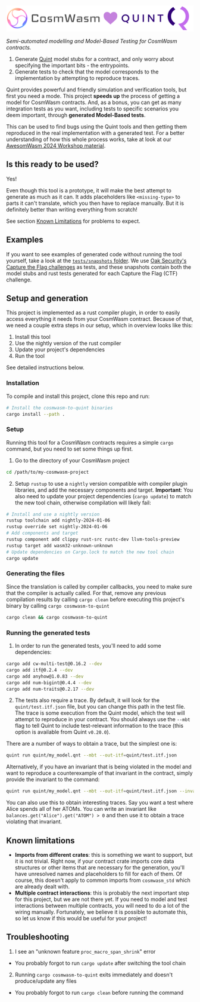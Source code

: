 <p align="center">
  <picture>
    <source media="(prefers-color-scheme: dark)" srcset="./images/cosmwasm-to-quint-light.png">
    <img alt="CoswmWasm to Quint" src="./images/cosmwasm-to-quint-dark.png" width=700>
  </picture>
</p>

*Semi-automated modelling and Model-Based Testing for CosmWasm contracts.*
1. Generate [Quint](https://github.com/informalsystems/quint) model stubs for a
   contract, and only worry about specifying the important bits - the
   entrypoints.
2. Generate tests to check that the model corresponds to the implementation by
   attempting to reproduce traces.

Quint provides powerful and friendly simulation and verification tools, but
first you need a mode. This project **speeds up** the process of getting a model
for CosmWasm contracts. And, as a bonus, you can get as many integration tests
as you want, including tests to specific scenarios you deem important, through
**generated Model-Based tests**.

This can be used to find bugs using the Quint tools and then getting them
reproduced in the real implementation with a generated test. For a better
understanding of how this whole process works, take at look at our [AwesomWasm
2024 Workshop
material](https://github.com/informalsystems/quint_awesomwasm24_workshop).

## Is this ready to be used?

Yes!

Even though this tool is a prototype, it will make the best attempt to
generate as much as it can. It adds placeholders like `<missing-type>` to parts
it can't translate, which you then have to replace manually. But it is
definitely better than writing everything from scratch!

See section [Known Limitations](#known-limitations) for problems to expect.

## Examples

If you want to see examples of generated code without running the tool yourself,
take a look at the [`tests/snapshots`
folder](https://github.com/informalsystems/cosmwasm-to-quint/tree/main/tests/snapshots).
We use [Oak Security's Capture the Flag
challenges](https://github.com/oak-security/cosmwasm-ctf) as tests, and these
snapshots contain both the model stubs and rust tests generated for each Capture
the Flag (CTF) challenge.

## Setup and generation

This project is implemented as a rust compiler plugin, in order to easily access
everything it needs from your CosmWasm contract. Because of that, we need a
couple extra steps in our setup, which in overview looks like this:
1. Install this tool
2. Use the nightly version of the rust compiler 
3. Update your project's dependencies
4. Run the tool

See detailed instructions below.

### Installation

To compile and install this project, clone this repo and run:

```bash
# Install the cosmwasm-to-quint binaries
cargo install --path .
```

### Setup

Running this tool for a CosmWasm contracts requires a simple `cargo` command,
but you need to set some things up first.

1. Go to the directory of your CosmWasm project

``` bash
cd /path/to/my-cosmwasm-project
```

2. Setup `rustup` to use a `nightly` version compatible with compiler plugin
libraries, and add the necessary components and target. **Important**: You also
need to update your project dependencies (`cargo update`) to match the new tool
chain, otherwise compilation will likely fail:

``` bash
# Install and use a nightly version
rustup toolchain add nightly-2024-01-06
rustup override set nightly-2024-01-06
# Add components and target
rustup component add clippy rust-src rustc-dev llvm-tools-preview
rustup target add wasm32-unknown-unknown
# Update dependencies on Cargo.lock to match the new tool chain
cargo update
```


### Generating the files

Since the translation is called by compiler callbacks, you need to make sure
that the compiler is actually called. For that, remove any previous compilation
results by calling `cargo clean` before executing this project's binary by
calling `cargo cosmwasm-to-quint`

``` bash
cargo clean && cargo cosmwasm-to-quint
```

### Running the generated tests

1. In order to run the generated tests, you'll need to add some dependencies:
```bash
cargo add cw-multi-test@0.16.2 --dev
cargo add itf@0.2.4 --dev
cargo add anyhow@1.0.83 --dev
cargo add num-bigint@0.4.4 --dev
cargo add num-traits@0.2.17 --dev
```

2. The tests also require a trace. By default, it will look for the
   `quint/test.itf.json` file, but you can change this path in the test file.
   The trace is some execution from the Quint model, which the test will attempt
   to reproduce in your contract. You should always use the `--mbt` flag to tell
   Quint to include test-relevant information to the trace (this option is
   available from Quint `v0.20.0`).

There are a number of ways to obtain a trace, but the simplest one is:

``` bash
quint run quint/my_model.qnt --mbt --out-itf=quint/test.itf.json
```

Alternatively, if you have an invariant that is being violated in the model and
want to reproduce a counterexample of that invariant in the contract, simply
provide the invariant to the command:

``` bash
quint run quint/my_model.qnt --mbt --out-itf=quint/test.itf.json --invariant=my_invariant
```

You can also use this to obtain interesting traces. Say you want a test where
Alice spends all of her ATOMs. You can write an invariant like
`balances.get("Alice").get("ATOM") > 0` and then use it to obtain a trace
violating that invariant.

## Known limitations
- **Imports from different crates**: this is something we want to support, but
  it is not trivial. Right now, if your contract crate imports core data
  structures or other items that are necessary for the generation, you'll have
  unresolved names and placeholders to fill for each of them. Of course, this
  doesn't apply to common imports from `cosmwasm_std` which are already dealt
  with.
- **Multiple contract interactions**: this is probably the next important step
  for this project, but we are not there yet. If you need to model and test
  interactions between multiple contracts, you will need to do a lot of the
  wiring manually. Fortunately, we believe it is possible to automate this, so
  let us know if this would be useful for your project!

## Troubleshooting
1. I see an "unknown feature `proc_macro_span_shrink`" error
- You probably forgot to run `cargo update` after switching the tool chain

2. Running `cargo cosmwasm-to-quint` exits immediately and doesn't
   produce/update any files
- You probably forgot to run `cargo clean` before running the command
